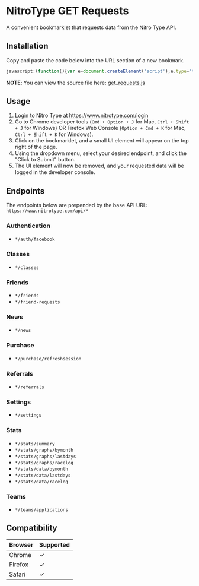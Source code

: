 # NitroType GET Requests
A convenient bookmarklet that requests data from the Nitro Type API.

## Installation
Copy and paste the code below into the URL section of a new bookmark.
```javascript
javascript:(function(){var e=document.createElement('script');e.type='text/javascript';e.src='https://cdn.jsdelivr.net/gh/Ray-Adams/NitroType-Get-Requests/get_requests.js';document.getElementsByTagName('body')[0].appendChild(e);})();
```
**NOTE**: You can view the source file here: [get_requests.js](../master/get_requests.js)

## Usage
1. Login to Nitro Type at https://www.nitrotype.com/login
2. Go to Chrome developer tools (`Cmd + Option + J` for Mac, `Ctrl + Shift + J` for Windows) OR Firefox Web Console (`Option + Cmd + K` for Mac, `Ctrl + Shift + K` for Windows).
3. Click on the bookmarklet, and a small UI element will appear on the top right of the page.
4. Using the dropdown menu, select your desired endpoint, and click the "Click to Submit" button.
5. The UI element will now be removed, and your requested data will be logged in the developer console.

## Endpoints
The endpoints below are prepended by the base API URL: `https://www.nitrotype.com/api/*`

### Authentication
* `*/auth/facebook`

### Classes
* `*/classes`

### Friends
* `*/friends`
* `*/friend-requests`

### News
* `*/news`

### Purchase
* `*/purchase/refreshsession`

### Referrals
* `*/referrals`

### Settings
* `*/settings`

### Stats
* `*/stats/summary`
* `*/stats/graphs/bymonth`
* `*/stats/graphs/lastdays`
* `*/stats/graphs/racelog`
* `*/stats/data/bymonth`
* `*/stats/data/lastdays`
* `*/stats/data/racelog`

### Teams
* `*/teams/applications`

## Compatibility
Browser | Supported
--------|------------
Chrome  |     ✓
Firefox |     ✓
Safari  |     ✓
